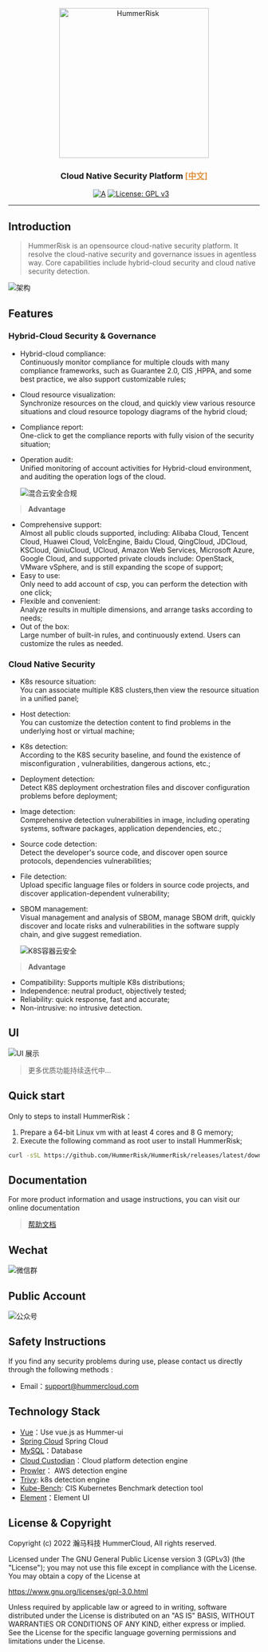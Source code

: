 <p align="center">
    <a href="https://hummerrisk.com">
        <img src="./hummer-ui/src/assets/img/logo/logo-dark.png" alt="HummerRisk" width="300"/>
    </a>
</p>
<h3 align="center">
    Cloud Native Security Platform 
    <a href="https://github.com/hummerrisk/hummerrisk/blob/master/README.md" style="color: #df913c;">[中文]</a>
</h3>

<p align="center">
    <a href="https://www.codacy.com/gh/hummerrisk/hummerrisk/dashboardutm_source=github.com&amp;utm_medium=referral&amp;utm_content=hummerrisk/hummerrisk&amp;utm_campaign=Badge_Grade"><img src="https://app.codacy.com/project/badge/Grade/3331d2c045ae4d0ba1fd8fdd623186e7" alt="A"/></a>
    <a href="https://www.gnu.org/licenses/old-licenses/gpl-3.0"><img src="https://img.shields.io/github/license/hummerrisk/hummerrisk?color=%231890FF&style=flat-square" alt="License: GPL v3"></a>
    <a href="https://github.com/hummerrisk/hummerrisk/releases/latest"><img src="https://img.shields.io/github/v/release/hummerrisk/hummerrisk" alt=""></a>
    <a href="https://github.com/hummerrisk/hummerrisk"><img src="https://img.shields.io/github/stars/hummerrisk/hummerrisk?color=%231890FF&style=flat-square" alt=""></a>
    <a href="https://github.com/hummerrisk/hummerrisk/releases"><img src="https://img.shields.io/github/downloads/hummerrisk/hummerrisk/total" alt=""></a>
</p>
<hr/>

## Introduction

> HummerRisk is an opensource cloud-native security platform. It resolve the  cloud-native security and governance issues in agentless way. Core capabilities include hybrid-cloud security and cloud native security detection.


![架构](./hummer-ui/src/assets/img/readme/architecturev-en.png)

## Features

### **Hybrid-Cloud Security & Governance**

* Hybrid-cloud compliance:  
   Continuously monitor compliance for multiple clouds with many compliance frameworks, such as Guarantee 2.0, CIS ,HPPA, and some best practice, we also support customizable rules;
* Cloud resource visualization:  
  Synchronize resources on the cloud, and quickly view various resource situations and cloud resource topology diagrams of the hybrid cloud;
* Compliance report:  
  One-click to get the compliance reports with fully vision of the security situation;
* Operation audit:  
  Unified monitoring of account activities for Hybrid-cloud environment, and auditing the operation logs of the cloud.
  

  ![混合云安全合规](./hummer-ui/src/assets/img/readme/multicloud-en.png)

>**Advantage**

* Comprehensive support:   
Almost all public clouds supported, including: Alibaba Cloud, Tencent Cloud, Huawei Cloud, VolcEngine, Baidu Cloud, QingCloud, JDCloud, KSCloud, QiniuCloud, UCloud, Amazon Web Services, Microsoft Azure, Google Cloud, and supported private clouds include: OpenStack, VMware vSphere, and is still expanding the scope of support;
* Easy to use:   
Only need to add account of csp, you can perform the detection with one click;
* Flexible and convenient:   
 Analyze results in multiple dimensions, and arrange tasks according to needs;
* Out of the box:   
Large number of built-in rules, and continuously extend. Users can customize the rules as needed.


### **Cloud Native Security**

* K8s resource situation:  
   You can associate multiple K8S clusters,then view the resource situation in a unified panel;
* Host detection:  
   You can customize the detection content to find problems in the underlying host or virtual machine;
* K8s detection:     
   According to the K8S security baseline, and found the existence of misconfiguration , vulnerabilities, dangerous actions, etc.;
* Deployment detection:  
   Detect K8S deployment orchestration files and discover configuration problems before deployment;
* Image detection:  
   Comprehensive detection vulnerabilities in image, including operating systems, software packages, application dependencies, etc.;
* Source code detection:  
   Detect the developer's source code, and discover open source protocols, dependencies vulnerabilities;
* File detection:  
   Upload specific language files or folders in source code projects, and discover application-dependent vulnerability;
* SBOM management:  
   Visual management and analysis of SBOM, manage SBOM drift, quickly discover and locate risks and vulnerabilities in the software supply chain, and give suggest remediation.

  ![K8S容器云安全](./hummer-ui/src/assets/img/readme/k8s-en.png)


>**Advantage**

* Compatibility: Supports multiple K8s distributions;
* Independence: neutral product, objectively tested;
* Reliability: quick response, fast and accurate;
* Non-intrusive: no intrusive detection.

## UI

![UI 展示](./hummer-ui/src/assets/img/gif/hummerrisk.gif)

> 更多优质功能持续迭代中...

## Quick start

Only to steps to install HummerRisk：

1. Prepare a 64-bit Linux vm with at least 4 cores and 8 G memory;
2. Execute the following command as root user to install HummerRisk;

```sh
curl -sSL https://github.com/HummerRisk/HummerRisk/releases/latest/download/quick_start.sh | sh
```

## Documentation

For more product information and usage instructions, you can visit our online  documentation

> [帮助文档](https://docs.hummerrisk.com)


## Wechat

![微信群](./hummer-ui/src/assets/img/readme/contact_me_qr.png)

## Public Account

![公众号](./hummer-ui/src/assets/img/readme/qrcode_gongzhonghao.jpeg)


## Safety Instructions

If you find any security problems during use, please contact us directly through the following methods :

- Email：support@hummercloud.com

## Technology Stack

- [Vue](https://vuejs.org/)：Use vue.js as Hummer-ui
- [Spring Cloud](https://spring.io/projects/spring-cloud) Spring Cloud
- [MySQL](https://www.mysql.com/)：Database
- [Cloud Custodian](https://cloudcustodian.io/)：Cloud platform detection engine
- [Prowler](https://prowler.pro/)： AWS detection engine
- [Trivy](https://github.com/aquasecurity/trivy): k8s detection engine
- [Kube-Bench](https://github.com/aquasecurity/kube-bench): CIS Kubernetes Benchmark detection tool
- [Element](https://element.eleme.cn/#/)：Element UI

## License & Copyright

Copyright (c) 2022 瀚马科技 HummerCloud, All rights reserved.

Licensed under The GNU General Public License version 3 (GPLv3) (the "License"); you may not use this file except in compliance with the License. You may obtain a copy of the License at

https://www.gnu.org/licenses/gpl-3.0.html

Unless required by applicable law or agreed to in writing, software distributed under the License is distributed on an "AS IS" BASIS, WITHOUT WARRANTIES OR CONDITIONS OF ANY KIND, either express or implied. See the License for the specific language governing permissions and limitations under the License.
